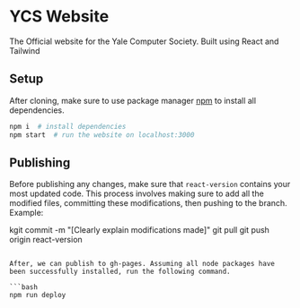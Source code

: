 # YCS Website

The Official website for the Yale Computer Society. Built using React and Tailwind

## Setup

After cloning, make sure to use package manager [npm](https://nodejs.org/en/download) to install all dependencies.

```bash
npm i  # install dependencies
npm start  # run the website on localhost:3000
```

## Publishing

Before publishing any changes, make sure that `react-version` contains your most updated code. This process involves making sure to add all the modified files, committing these modifications, then pushing to the branch. Example:

kgit commit -m "[Clearly explain modifications made]"
git pull
git push origin react-version
```

After, we can publish to gh-pages. Assuming all node packages have been successfully installed, run the following command.

```bash
npm run deploy
```
